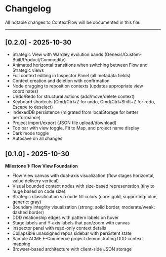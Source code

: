 # Changelog

All notable changes to ContextFlow will be documented in this file.

---

## [0.2.0] - 2025-10-30

- Strategic View with Wardley evolution bands (Genesis/Custom-Built/Product/Commodity)
- Animated horizontal transitions when switching between Flow and Strategic views
- Full context editing in Inspector Panel (all metadata fields)
- Context creation and deletion with confirmation
- Node dragging to reposition contexts (updates appropriate view coordinates)
- Undo/Redo for structural actions (add/move/delete context)
- Keyboard shortcuts (Cmd/Ctrl+Z for undo, Cmd/Ctrl+Shift+Z for redo, Escape to deselect)
- IndexedDB persistence (migrated from localStorage for better performance)
- Project import/export (JSON file upload/download)
- Top bar with view toggle, Fit to Map, and project name display
- Dark mode toggle
- Autosave on all changes

## [0.1.0] - 2025-10-30

**Milestone 1: Flow View Foundation**

- Flow View canvas with dual-axis visualization (flow stages horizontal, value delivery vertical)
- Visual bounded context nodes with size-based representation (tiny to huge based on code size)
- Strategic classification via node fill colors (core: gold, supporting: blue, generic: gray)
- Boundary integrity visualization (strong: solid border, moderate/weak: dashed border)
- DDD relationship edges with pattern labels on hover
- Stage labels and Y-axis labels that pan/zoom with canvas
- Inspector panel with read-only context details
- Collapsible unassigned repos sidebar with persistent state
- Sample ACME E-Commerce project demonstrating DDD context mapping
- Browser-based architecture with client-side JSON storage
